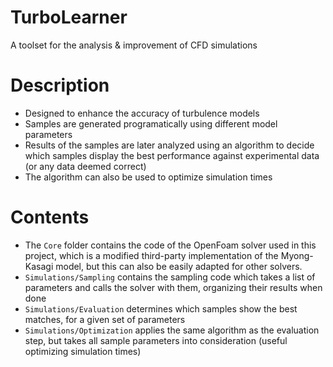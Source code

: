 # TurboLearner
A toolset for the analysis &amp; improvement of CFD simulations

# Description
* Designed to enhance the accuracy of turbulence models
* Samples are generated programatically using different model parameters
* Results of the samples are later analyzed using an algorithm to decide which samples display the best performance against experimental data (or any data deemed correct)
* The algorithm can also be used to optimize simulation times

# Contents
* The `Core` folder contains the code of the OpenFoam solver used in this project, which is a modified third-party implementation of the Myong-Kasagi model, but this can also be easily adapted for other solvers.
* `Simulations/Sampling` contains the sampling code which takes a list of parameters and calls the solver with them, organizing their results when done
* `Simulations/Evaluation` determines which samples show the best matches, for a given set of parameters
* `Simulations/Optimization` applies the same algorithm as the evaluation step, but takes all sample parameters into consideration (useful optimizing simulation times)
